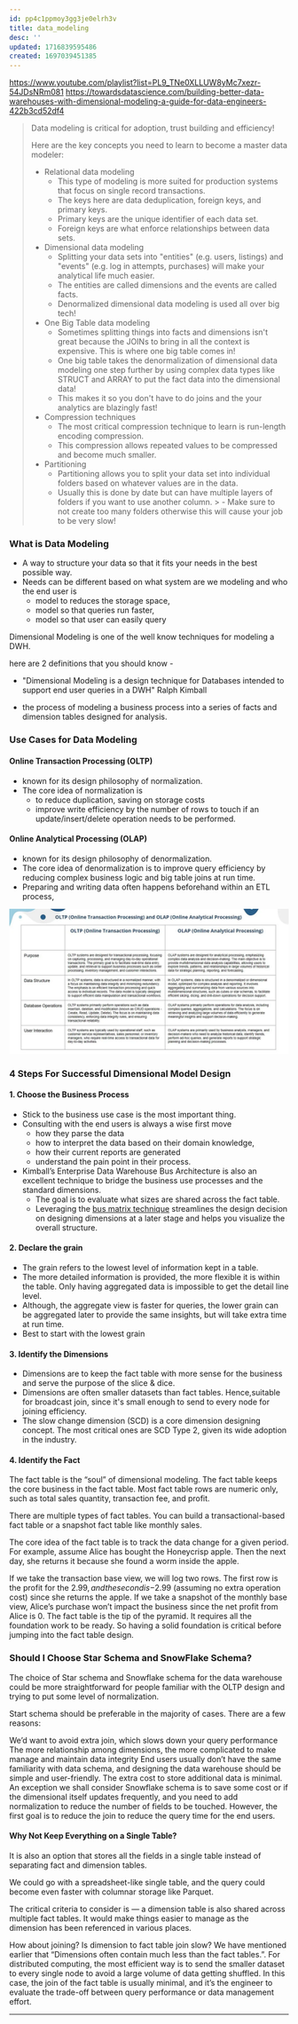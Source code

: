 ```yaml
---
id: pp4c1ppmoy3gg3je0elrh3v
title: data_modeling
desc: ''
updated: 1716839595486
created: 1697039451385
---
```

<https://www.youtube.com/playlist?list=PL9_TNe0XLLUW8yMc7xezr-54JDsNRm081>
<https://towardsdatascience.com/building-better-data-warehouses-with-dimensional-modeling-a-guide-for-data-engineers-422b3cd52df4>


> Data modeling is critical for adoption, trust building and efficiency! 
> 
> Here are the key concepts you need to learn to become a master data modeler:
> - Relational data modeling
>   - This type of modeling is more suited for production systems that focus on single record transactions.
>   - The keys here are data deduplication, foreign keys, and primary keys. 
>   - Primary keys are the unique identifier of each data set. 
>   - Foreign keys are what enforce relationships between data sets. 
> - Dimensional data modeling
>   - Splitting your data sets into "entities" (e.g. users, listings) and "events" (e.g. log in attempts, purchases) will make your analytical life much easier. 
>   - The entities are called dimensions and the events are called facts. 
>   - Denormalized dimensional data modeling is used all over big tech!
> - One Big Table data modeling
>   - Sometimes splitting things into facts and dimensions isn't great because the JOINs to bring in all the context is expensive. This is where one big table comes in! 
>   - One big table takes the denormalization of dimensional data modeling one step further by using complex data types like STRUCT and ARRAY to put the fact data into the dimensional data! 
>   - This makes it so you don't have to do joins and the your analytics are blazingly fast!
> - Compression techniques
>   - The most critical compression technique to learn is run-length encoding compression. 
>   - This compression allows repeated values to be compressed and become much smaller. 
> - Partitioning 
>   - Partitioning allows you to split your data set into individual folders based on whatever values are in the data. 
>   - Usually this is done by date but can have multiple layers of folders if you want to use another column. >   - Make sure to not create too many folders otherwise this will cause your job to be very slow! 

### What is Data Modeling
- A way to structure your data so that it fits your needs in the best possible way.
- Needs can be different based on what system are we modeling and who the end user is
  - model to reduces the storage space,
  - model so that queries run faster,
  - model so that user can easily query



Dimensional Modeling is one of the well know techniques for modeling a DWH.

here are 2 definitions that you should know -

- "Dimensional Modeling is a design technique for Databases intended to support end user queries in a DWH"
Ralph Kimball

- the process of modeling a business process into a series of facts and dimension tables designed for analysis.


### Use Cases for Data Modeling

#### Online Transaction Processing (OLTP)

- known for its design philosophy of normalization.
- The core idea of normalization is
  - to reduce duplication, saving on storage costs
  - improve write efficiency by the number of rows to touch if an update/insert/delete operation needs to be performed.

#### Online Analytical Processing (OLAP)

- known for its design philosophy of denormalization.
- The core idea of denormalization is to improve query efficiency by reducing complex business logic and big table joins at run time.
- Preparing and writing data often happens beforehand within an ETL process,

![alt text](OLTP_vs_OLAP.png)

### 4 Steps For Successful Dimensional Model Design

#### 1. Choose the Business Process

- Stick to the business use case is the most important thing.
- Consulting with the end users is always a wise first move
  - how they parse the data
  - how to interpret the data based on  their domain knowledge,
  - how their current reports are generated
  - understand the pain point in their process.
- Kimball’s Enterprise Data Warehouse Bus Architecture is also an excellent technique to bridge the business use processes and the standard dimensions.
  - The goal is to evaluate what sizes are shared across the fact table.
  - Leveraging the [bus matrix technique](https://www.youtube.com/watch?v=8Ta0iDKIFGI&ab_channel=AI-SURGECLOUD) streamlines the design decision on designing dimensions at a later stage and helps you visualize the overall structure.

#### 2. Declare the grain

- The grain refers to the lowest level of information kept in a table.
- The more detailed information is provided, the more flexible it is within the table. Only having aggregated data is impossible to get the detail line level.
- Although, the aggregate view is faster for queries, the lower grain can be aggregated later to provide the same insights, but will take extra time at run time.
- Best to start with the lowest grain

#### 3. Identify the Dimensions

- Dimensions are to keep the fact table with more sense for the business and  serve the purpose of the slice & dice.
- Dimensions are often smaller datasets than fact tables. Hence,suitable for broadcast join, since it's small enough to send to every node for joining efficiency.
- The slow change dimension (SCD) is a core dimension designing concept. The most critical ones are SCD Type 2, given its wide adoption in the industry.

#### 4. Identify the Fact
The fact table is the “soul” of dimensional modeling. The fact table keeps the core business in the fact table. Most fact table rows are numeric only, such as total sales quantity, transaction fee, and profit.

There are multiple types of fact tables. You can build a transactional-based fact table or a snapshot fact table like monthly sales.

The core idea of the fact table is to track the data change for a given period. For example, assume Alice has bought the Honeycrisp apple. Then the next day, she returns it because she found a worm inside the apple.

If we take the transaction base view, we will log two rows. The first row is the profit for the $2.99, and the second is -$2.99 (assuming no extra operation cost) since she returns the apple.
If we take a snapshot of the monthly base view, Alice’s purchase won’t impact the business since the net profit from Alice is 0.
The fact table is the tip of the pyramid. It requires all the foundation work to be ready. So having a solid foundation is critical before jumping into the fact table design.

### Should I Choose Star Schema and SnowFlake Schema?
The choice of Star schema and Snowflake schema for the data warehouse could be more straightforward for people familiar with the OLTP design and trying to put some level of normalization.

Start schema should be preferable in the majority of cases. There are a few reasons:

We’d want to avoid extra join, which slows down your query performance
The more relationship among dimensions, the more complicated to make manage and maintain data integrity
End users usually don’t have the same familiarity with data schema, and designing the data warehouse should be simple and user-friendly.
The extra cost to store additional data is minimal.
An exception we shall consider Snowflake schema is to save some cost or if the dimensional itself updates frequently, and you need to add normalization to reduce the number of fields to be touched. However, the first goal is to reduce the join to reduce the query time for the end users.

#### Why Not Keep Everything on a Single Table?
It is also an option that stores all the fields in a single table instead of separating fact and dimension tables.

We could go with a spreadsheet-like single table, and the query could become even faster with columnar storage like Parquet.

The critical criteria to consider is — a dimension table is also shared across multiple fact tables. It would make things easier to manage as the dimension has been referenced in various places.

How about joining? Is dimension to fact table join slow? We have mentioned earlier that “Dimensions often contain much less than the fact tables.”. For distributed computing, the most efficient way is to send the smaller dataset to every single node to avoid a large volume of data getting shuffled. In this case, the join of the fact table is usually minimal, and it’s the engineer to evaluate the trade-off between query performance or data management effort.

---